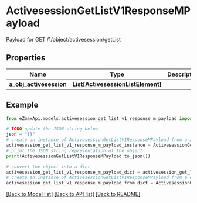 # ActivesessionGetListV1ResponseMPayload

Payload for GET /1/object/activesession/getList

## Properties

Name | Type | Description | Notes
------------ | ------------- | ------------- | -------------
**a_obj_activesession** | [**List[ActivesessionListElement]**](ActivesessionListElement.md) |  | 

## Example

```python
from eZmaxApi.models.activesession_get_list_v1_response_m_payload import ActivesessionGetListV1ResponseMPayload

# TODO update the JSON string below
json = "{}"
# create an instance of ActivesessionGetListV1ResponseMPayload from a JSON string
activesession_get_list_v1_response_m_payload_instance = ActivesessionGetListV1ResponseMPayload.from_json(json)
# print the JSON string representation of the object
print(ActivesessionGetListV1ResponseMPayload.to_json())

# convert the object into a dict
activesession_get_list_v1_response_m_payload_dict = activesession_get_list_v1_response_m_payload_instance.to_dict()
# create an instance of ActivesessionGetListV1ResponseMPayload from a dict
activesession_get_list_v1_response_m_payload_from_dict = ActivesessionGetListV1ResponseMPayload.from_dict(activesession_get_list_v1_response_m_payload_dict)
```
[[Back to Model list]](../README.md#documentation-for-models) [[Back to API list]](../README.md#documentation-for-api-endpoints) [[Back to README]](../README.md)


